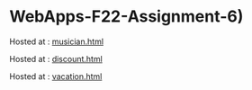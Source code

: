 # WebApps-F22-Assignment-6)
Hosted at : [musician.html](https://44-563-web-apps-f22.github.io/44563-webapps-assignment-6-SainathBosss/musician.html)

Hosted at : [discount.html](https://44-563-web-apps-f22.github.io/44563-webapps-assignment-6-SainathBosss/discount.html)

Hosted at : [vacation.html](https://44-563-web-apps-f22.github.io/44563-webapps-assignment-6-SainathBosss/vacation.html)
